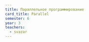 ```yaml
---
title: Параллельное программирование
card_title: Parallel
semester: 6
year: 3
teachers:
  - svazar
---
```


